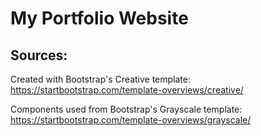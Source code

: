 # My Portfolio Website
## Sources:
Created with Bootstrap's Creative template:
https://startbootstrap.com/template-overviews/creative/

Components used from Bootstrap's Grayscale template:
https://startbootstrap.com/template-overviews/grayscale/
